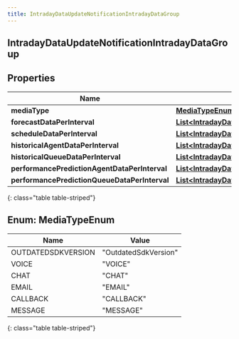 ```yaml
---
title: IntradayDataUpdateNotificationIntradayDataGroup
---
```

## IntradayDataUpdateNotificationIntradayDataGroup


## Properties

| Name | Type | Description | Notes |
| ------------ | ------------- | ------------- | ------------- |
| **mediaType** | [**MediaTypeEnum**](#MediaTypeEnum) |  |  [optional] |
| **forecastDataPerInterval** | [**List&lt;IntradayDataUpdateNotificationForecastDataPerInterval&gt;**](IntradayDataUpdateNotificationForecastDataPerInterval.html) |  |  [optional] |
| **scheduleDataPerInterval** | [**List&lt;IntradayDataUpdateNotificationScheduleDataPerInterval&gt;**](IntradayDataUpdateNotificationScheduleDataPerInterval.html) |  |  [optional] |
| **historicalAgentDataPerInterval** | [**List&lt;IntradayDataUpdateNotificationHistoricalAgentDataPerInterval&gt;**](IntradayDataUpdateNotificationHistoricalAgentDataPerInterval.html) |  |  [optional] |
| **historicalQueueDataPerInterval** | [**List&lt;IntradayDataUpdateNotificationHistoricalQueueDataPerInterval&gt;**](IntradayDataUpdateNotificationHistoricalQueueDataPerInterval.html) |  |  [optional] |
| **performancePredictionAgentDataPerInterval** | [**List&lt;IntradayDataUpdateNotificationPerformancePredictionAgentDataPerInterval&gt;**](IntradayDataUpdateNotificationPerformancePredictionAgentDataPerInterval.html) |  |  [optional] |
| **performancePredictionQueueDataPerInterval** | [**List&lt;IntradayDataUpdateNotificationPerformancePredictionQueueDataPerInterval&gt;**](IntradayDataUpdateNotificationPerformancePredictionQueueDataPerInterval.html) |  |  [optional] |
{: class="table table-striped"}


<a name="MediaTypeEnum"></a>

## Enum: MediaTypeEnum

| Name | Value |
| ---- | ----- |
| OUTDATEDSDKVERSION | &quot;OutdatedSdkVersion&quot; |
| VOICE | &quot;VOICE&quot; |
| CHAT | &quot;CHAT&quot; |
| EMAIL | &quot;EMAIL&quot; |
| CALLBACK | &quot;CALLBACK&quot; |
| MESSAGE | &quot;MESSAGE&quot; |
{: class="table table-striped"}


